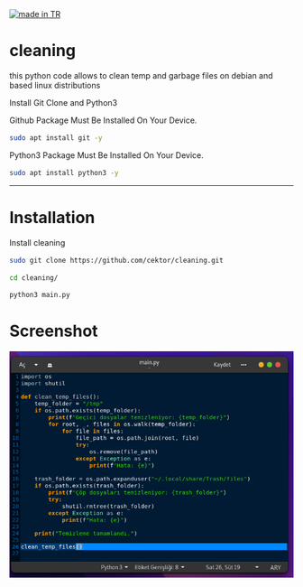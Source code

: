 <a href="#">
    <img src="https://raw.githubusercontent.com/pedromxavier/flag-badges/main/badges/TR.svg" alt="made in TR">
</a>

# cleaning
this python code allows to clean temp and garbage files on debian and based linux distributions

Install Git Clone and Python3

Github Package Must Be Installed On Your Device.
```bash
sudo apt install git -y
```

Python3 Package Must Be Installed On Your Device.
```bash
sudo apt install python3 -y
```

----------------------------------
# Installation
Install cleaning
```bash
sudo git clone https://github.com/cektor/cleaning.git
```
```bash
cd cleaning/
```

```bash
python3 main.py
```


# Screenshot

![Demo](cleaning.png) 
